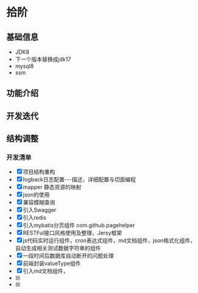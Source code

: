 
# 拾阶

## 基础信息

- JDK8
- 下一个版本替换成jdk17
- mysql8
- ssm



## 功能介绍

## 开发迭代



## 结构调整



### 开发清单
- [x] 项目结构重构
- [x] logback日志配置---描述，详细配置与切面编程
- [x] mapper 静态资源的映射
- [x] json的使用
- [x] 兼容模糊查询
- [x] 引入Swagger
- [x] 引入redis
- [x] 引入mybatis分页组件 com.github.pagehelper
- [x] RESTFul接口风格使用及整理，Jersy框架
- [x] js代码实时运行组件，cron表达式组件，md文档组件，json格式化组件，自动生成相关测试数据字符串的组件
- [x] 一段时间后数据库自动断开的问题处理
- [x] 前端封装valueType组件
- [x] 引入md文档组件，
- [x] 
- [x] 





